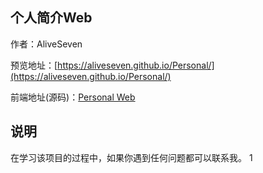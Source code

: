 
## 个人简介Web
作者：AliveSeven

预览地址：[https://aliveseven.github.io/Personal/](https://aliveseven.github.io/Personal/) 

前端地址(源码)：[Personal Web](https://github.com/AliveSeven/Personal) 

## 说明
在学习该项目的过程中，如果你遇到任何问题都可以联系我。
1
